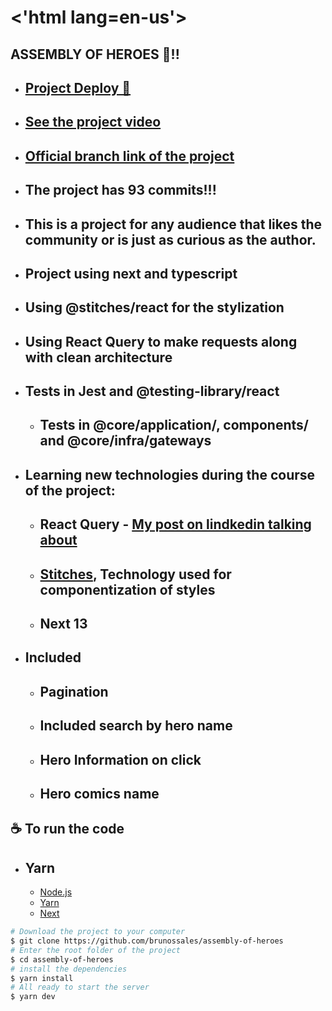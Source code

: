 # <'html lang=en-us'> 

## ASSEMBLY OF HEROES 🚀!!

- ## [Project Deploy 🦸](https://assembly-of-heroes-vercel-iks0xr0xs-brunossales.vercel.app/)

- ## [See the project video](https://ufcbr-my.sharepoint.com/:v:/g/personal/bruno_particular25_alu_ufc_br/EWbpwU6LHS9AjH1TuWr9vHEB0lGt-sGmEC4cGm_4ZsrxaQ?e=rYNAwm)

- ## [Official branch link of the project](https://github.com/brunossales/assembly-of-heroes/tree/bruno_saless)

- ## The project has 93 commits!!!

- ## This is a project for any audience that likes the community or is just as curious as the author.

- ## Project using next and typescript

- ## Using @stitches/react for the stylization

- ## Using React Query to make requests along with clean architecture 

- ## Tests in Jest and @testing-library/react

  - ## Tests in @core/application/, components/ and @core/infra/gateways

- ## Learning new technologies during the course of the project:

  - ## React Query - [My post on lindkedin talking about](https://www.linkedin.com/posts/bruno-sales-3a5856202_react-frontinvale-front-activity-7043768246948245504-4WXk?utm_source=share&utm_medium=member_desktop)

  - ## [Stitches](https://stitches.dev/), Technology used for componentization of styles

  - ## Next 13
- ## Included

  - ## Pagination
  -  ## Included search by hero name

  - ## Hero Information on click

  - ## Hero comics name

<h2>☕ To run the code </h2>

- <h2>Yarn</h2>

  - [Node.js](https://nodejs.org/en/)
  - [Yarn](https://yarnpkg.com/)
  - [Next](https://nextjs.org/)

```bash
# Download the project to your computer
$ git clone https://github.com/brunossales/assembly-of-heroes
# Enter the root folder of the project
$ cd assembly-of-heroes
# install the dependencies
$ yarn install
# All ready to start the server
$ yarn dev
